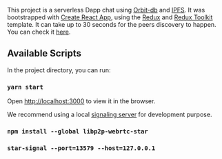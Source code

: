 This project is a serverless Dapp chat using [Orbit-db](https://github.com/orbitdb/orbit-db/) and [IPFS](https://github.com/ipfs/ipfs). It was bootstrapped with [Create React App](https://github.com/facebook/create-react-app), using the [Redux](https://redux.js.org/) and [Redux Toolkit](https://redux-toolkit.js.org/) template. It can take up to 30 seconds for the peers discovery to happen. You can check it [here](https://ipfs.io/ipfs/QmNZrEwobXAat1C451pK5KYuEdtPpoer5KAdCjBQw22cJg).

## Available Scripts

In the project directory, you can run:

### `yarn start`

Open [http://localhost:3000](http://localhost:3000) to view it in the browser.

We recommend using a local [signaling server](https://github.com/libp2p/js-libp2p-webrtc-star) for development purpose.

### `npm install --global libp2p-webrtc-star`

### `star-signal --port=13579 --host=127.0.0.1`
